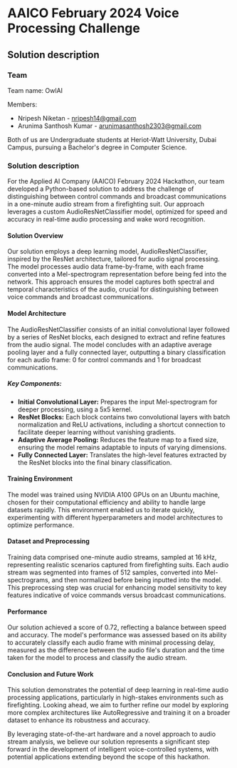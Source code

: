 # AAICO February 2024 Voice Processing Challenge

## Solution description

### Team

Team name: OwlAI

Members:

- Nripesh Niketan - nripesh14@gmail.com
- Arunima Santhosh Kumar - arunimasanthosh2303@gmail.com

Both of us are Undergraduate students at Heriot-Watt University, Dubai Campus, pursuing a Bachelor's degree in Computer Science.

### Solution description

For the Applied AI Company (AAICO) February 2024 Hackathon, our team developed a Python-based solution to address the challenge of distinguishing between control commands and broadcast communications in a one-minute audio stream from a firefighting suit. Our approach leverages a custom AudioResNetClassifier model, optimized for speed and accuracy in real-time audio processing and wake word recognition.

#### Solution Overview

Our solution employs a deep learning model, AudioResNetClassifier, inspired by the ResNet architecture, tailored for audio signal processing. The model processes audio data frame-by-frame, with each frame converted into a Mel-spectrogram representation before being fed into the network. This approach ensures the model captures both spectral and temporal characteristics of the audio, crucial for distinguishing between voice commands and broadcast communications.

#### Model Architecture

The AudioResNetClassifier consists of an initial convolutional layer followed by a series of ResNet blocks, each designed to extract and refine features from the audio signal. The model concludes with an adaptive average pooling layer and a fully connected layer, outputting a binary classification for each audio frame: 0 for control commands and 1 for broadcast communications.

##### Key Components:

- **Initial Convolutional Layer:** Prepares the input Mel-spectrogram for deeper processing, using a 5x5 kernel.
- **ResNet Blocks:** Each block contains two convolutional layers with batch normalization and ReLU activations, including a shortcut connection to facilitate deeper learning without vanishing gradients.
- **Adaptive Average Pooling:** Reduces the feature map to a fixed size, ensuring the model remains adaptable to inputs of varying dimensions.
- **Fully Connected Layer:** Translates the high-level features extracted by the ResNet blocks into the final binary classification.

#### Training Environment

The model was trained using NVIDIA A100 GPUs on an Ubuntu machine, chosen for their computational efficiency and ability to handle large datasets rapidly. This environment enabled us to iterate quickly, experimenting with different hyperparameters and model architectures to optimize performance.

#### Dataset and Preprocessing

Training data comprised one-minute audio streams, sampled at 16 kHz, representing realistic scenarios captured from firefighting suits. Each audio stream was segmented into frames of 512 samples, converted into Mel-spectrograms, and then normalized before being inputted into the model. This preprocessing step was crucial for enhancing model sensitivity to key features indicative of voice commands versus broadcast communications.

#### Performance

Our solution achieved a score of 0.72, reflecting a balance between speed and accuracy. The model's performance was assessed based on its ability to accurately classify each audio frame with minimal processing delay, measured as the difference between the audio file's duration and the time taken for the model to process and classify the audio stream.

#### Conclusion and Future Work

This solution demonstrates the potential of deep learning in real-time audio processing applications, particularly in high-stakes environments such as firefighting. Looking ahead, we aim to further refine our model by exploring more complex architectures like AutoRegressive and training it on a broader dataset to enhance its robustness and accuracy.

By leveraging state-of-the-art hardware and a novel approach to audio stream analysis, we believe our solution represents a significant step forward in the development of intelligent voice-controlled systems, with potential applications extending beyond the scope of this hackathon.


